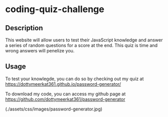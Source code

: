 # coding-quiz-challenge

## Description

This website will allow users to test their JavaScript knowledge and answer a series of random questions for a score at the end. This quiz is time and wrong answers will penelize you.

## Usage

To test your knowlegde, you can do so by checking out my quiz at https://dottymeerkat361.github.io/password-generator/

To download my code, you can access my github page at https://github.com/dottymeerkat361/password-generator

(./assets/css/images/password-generator.jpg)
